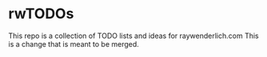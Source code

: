 # rwTODOs

This repo is a collection of TODO lists and ideas for raywenderlich.com
This is a change that is meant to be merged.
